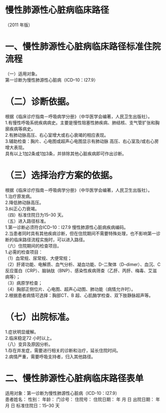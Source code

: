 # 慢性肺源性心脏病临床路径  
（2011 年版）  
# 一、慢性肺源性心脏病临床路径标准住院流程  
（一）适用对象。  
第一诊断为慢性肺源性心脏病（ICD–10：I27.9）  
# （二）诊断依据。  
根据《临床诊疗指南－呼吸病学分册》（中华医学会编著，人民卫生出版社）。  
1.有慢性呼吸系统疾病病史。主要是慢性阻塞性肺疾病、肺结核、支气管扩张和胸廓疾病等病史。  
2.有肺动脉高压、右心室增大或右心衰竭的相应表现。  
3.辅助检查：胸片、心电图或超声心电图显示有肺动脉 高压、右心室及/或右心房增大表现。  
具有以上1加2条或1加3条，并排除其他心脏疾病即可作出诊断。  
# （三）选择治疗方案的依据。  
根据《临床诊疗指南－呼吸病学分册》（中华医学会编著，人民卫生出版社）。  
1.治疗原发病。  
2.降低肺动脉高压。  
3.纠正心力衰竭。  
（四）标准住院日为15–30 天。  
（五）进入路径标准。  
1.第一诊断必须符合ICD–10：I27.9 慢性肺源性心脏病疾病编码。  
2.当患者同时具有其他疾病诊断，但在住院期间不需要特殊处理，也不影响第一诊断的临床路径流程实施时，可以进入路径。  
（六）住院期间的检查项目。  
1.必需的检查项目：  
（1）血常规、尿常规、大便常规；  
（2）肝肾功能、电解质、血气分析、凝血功能、D-二聚体（D–dimer）、血沉、C 反应蛋白（CRP）、脑钠肽（BNP）、感染性疾病筛查（乙肝、丙肝、梅毒、艾滋病等）；  
（3）病原学检查；  
（4）胸部正侧位片、心电图、超声心动图、肺功能（病情允许时）。  
2.根据患者病情可选择：胸部CT、B 超、心肌酶学检查、双下肢静脉超声等。  
# （七）出院标准。  
1.症状明显缓解。  
2.临床稳定72 小时以上。  
（八）变异及原因分析。  
1.存在并发症，需要进行相关的诊断和治疗，延长住院时间。  
2.病情严重，需要呼吸支持者，归入其他路径。  
# 二、慢性肺源性心脏病临床路径表单  
适用对象：第一诊断为慢性肺源性心脏病（ICD-10：I27.9）  
患者姓名：           性别：       年龄：        门诊号：       住院号：       住院日期：    年   月   日   出院日期：   年   月   日    标准住院日：15–30 天  
